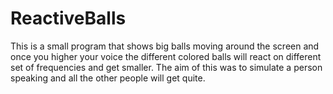 # ReactiveBalls

This is a small program that shows big balls moving around the screen and once you higher your voice the different colored balls will react on different set of frequencies and get smaller.
The aim of this was to simulate a person speaking and all the other people will get quite.
